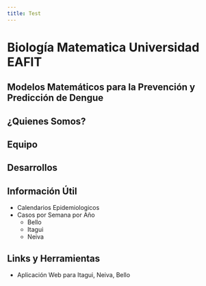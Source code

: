 ```yaml
---
title: Test
---
```


# Biología Matematica Universidad EAFIT
## Modelos Matemáticos para la Prevención y Predicción de Dengue

## ¿Quienes Somos?

## Equipo

## Desarrollos

## Información Útil

+ Calendarios Epidemiologicos
+ Casos por Semana por Año
  + Bello
  + Itagui
  + Neiva

## Links y Herramientas

+ Aplicación Web para Itagui, Neiva, Bello
